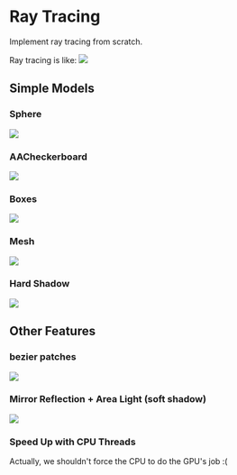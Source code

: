 # Ray Tracing

Implement ray tracing from scratch.

Ray tracing is like:
![](https://github.com/Xinhong-Deng/COMP557_Ray_Tracing/blob/main/raytracinginanutshell.PNG)

## Simple Models

### Sphere
![](https://github.com/Xinhong-Deng/COMP557_Ray_Tracing/blob/main/Sphere.png)

### AACheckerboard
![](https://github.com/Xinhong-Deng/COMP557_Ray_Tracing/blob/main/AACheckerPlane.png)

### Boxes
![](https://github.com/Xinhong-Deng/COMP557_Ray_Tracing/blob/main/BoxStacks.png)

### Mesh
![](https://github.com/Xinhong-Deng/COMP557_Ray_Tracing/blob/main/TorusMesh.png)

### Hard Shadow
![](https://github.com/Xinhong-Deng/COMP557_Ray_Tracing/blob/main/TwoSpheresPlane.png)


## Other Features

### bezier patches

![](https://github.com/Xinhong-Deng/COMP557_Ray_Tracing/blob/main/TestBezier.png)

### Mirror Reflection + Area Light (soft shadow)

![](https://github.com/Xinhong-Deng/COMP557_Ray_Tracing/blob/main/CornellArea.png)

### Speed Up with CPU Threads

Actually, we shouldn't force the CPU to do the GPU's job :(

